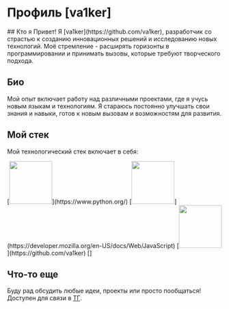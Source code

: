 # Профиль [va1ker]
<head>
  <style>
    div > img {
      width: 100px;
      height: 100px;
    }
  </style>
</head>
## Кто я
Привет! Я [va1ker](https://github.com/va1ker), разработчик со страстью к созданию инновационных решений и исследованию новых технологий. Моё стремление - расширять горизонты в программировании и принимать вызовы, которые требуют творческого подхода.

## Био
Мой опыт включает работу над различными проектами, где я учусь новым языкам и технологиям. Я стараюсь постоянно улучшать свои знания и навыки, готов к новым вызовам и возможностям для развития.

## Мой стек
Мой технологический стек включает в себя:
<div>
  [<img src="https://cdn-icons-png.flaticon.com/512/919/919852.png">](https://www.python.org/)
  [<img src="https://cdn-icons-png.flaticon.com/512/5968/5968292.png">](https://developer.mozilla.org/en-US/docs/Web/JavaScript)
  [<img src="https://cdn-icons-png.flaticon.com/512/4926/4926625.png">](https://github.com/va1ker)
  []
</div>


## Что-то еще

Буду рад обсудить любые идеи, проекты или просто пообщаться! Доступен для связи в [ТГ](https://t.me/comevisitmeinhell).
